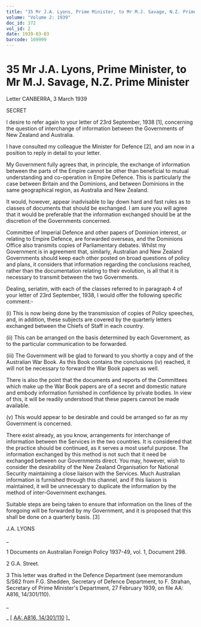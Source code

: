 ```yaml
---
title: "35 Mr J.A. Lyons, Prime Minister, to Mr M.J. Savage, N.Z. Prime Minister"
volume: "Volume 2: 1939"
doc_id: 372
vol_id: 2
date: 1939-03-03
barcode: 169999
---
```


# 35 Mr J.A. Lyons, Prime Minister, to Mr M.J. Savage, N.Z. Prime Minister

Letter CANBERRA, 3 March 1939

SECRET

I desire to refer again to your letter of 23rd September, 1938 [1], concerning the question of interchange of information between the Governments of New Zealand and Australia.

I have consulted my colleague the Minister for Defence [2], and am now in a position to reply in detail to your letter.

My Government fully agrees that, in principle, the exchange of information between the parts of the Empire cannot be other than beneficial to mutual understanding and co-operation in Empire Defence. This is particularly the case between Britain and the Dominions, and between Dominions in the same geographical region, as Australia and New Zealand.

It would, however, appear inadvisable to lay down hard and fast rules as to classes of documents that should be exchanged. I am sure you will agree that it would be preferable that the information exchanged should be at the discretion of the Governments concerned.

Committee of Imperial Defence and other papers of Dominion interest, or relating to Empire Defence, are forwarded overseas, and the Dominions Office also transmits copies of Parliamentary debates. Whilst my Government is in agreement that, similarly, Australian and New Zealand Governments should keep each other posted on broad questions of policy and plans, it considers that information regarding the conclusions reached, rather than the documentation relating to their evolution, is all that it is necessary to transmit between the two Governments.

Dealing, seriatim, with each of the classes referred to in paragraph 4 of your letter of 23rd September, 1938, I would offer the following specific comment:-

(i) This is now being done by the transmission of copies of Policy speeches, and, in addition, these subjects are covered by the quarterly letters exchanged between the Chiefs of Staff in each country.

(ii) This can be arranged on the basis determined by each Government, as to the particular communication to be forwarded.

(iii) The Government will be glad to forward to you shortly a copy and of the Australian War Book. As this Book contains the conclusions (iv) reached, it will not be necessary to forward the War Book papers as well.

There is also the point that the documents and reports of the Committees which make up the War Book papers are of a secret and domestic nature and embody information furnished in confidence by private bodies. In view of this, it will be readily understood that these papers cannot be made available.

(v) This would appear to be desirable and could be arranged so far as my Government is concerned.

There exist already, as you know, arrangements for interchange of information between the Services in the two countries. It is considered that the practice should be continued, as it serves a most useful purpose. The information exchanged by this method is not such that it need be exchanged between our Governments direct. You may, however, wish to consider the desirability of the New Zealand Organisation for National Security maintaining a close liaison with the Services. Much Australian information is furnished through this channel, and if this liaison is maintained, it will be unnecessary to duplicate the information by the method of inter-Government exchanges.

Suitable steps are being taken to ensure that information on the lines of the foregoing will be forwarded by my Government, and it is proposed that this shall be done on a quarterly basis. [3]

J.A. LYONS

_

1 Documents on Australian Foreign Policy 1937-49, vol. 1, Document 298.

2 G.A. Street.

3 This letter was drafted in the Defence Department (see memorandum S/S62 from F.G. Shedden, Secretary of Defence Department, to F. Strahan, Secretary of Prime Minister's Department, 27 February 1939, on file AA: A816, 14/301/110).

_

_ [ [AA: A816, 14/301/110](http://www.naa.gov.au/cgi-bin/Search?O=I&Number=169999) ]_

